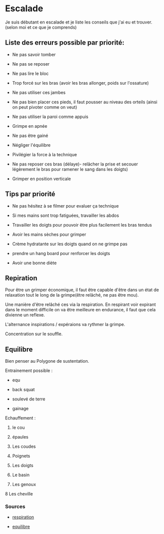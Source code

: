 # Escalade

 

Je suis débutant en escalade et je liste les conseils que j'ai eu et trouver. (selon moi et ce que je comprends)

 

## Liste des erreurs possible par priorité:

 

 

- Ne pas savoir tomber

- Ne pas se reposer

- Ne pas lire le bloc

- Trop forcé sur les bras (avoir les bras allonger, poids sur l'ossature)

- Ne pas utiliser ces jambes

- Ne pas bien placer ces pieds, il faut pousser au niveau des orteils (ainsi on peut pivoter comme on veut)

- Ne pas utiliser la paroi comme appuis

- Grimpe en apnée

- Ne pas être gainé

- Négliger l'équilibre

- Pivilégier la force à la technique

- Ne pas reposer ces bras (délaye)- relâcher la prise et secouer légèrement le bras pour ramener le sang dans les doigts)

- Grimper en position verticale

 

## Tips par priorité

 

- Ne pas hésitez à se filmer pour evaluer ça technique

- Si mes mains sont trop fatiguées, travailler les abdos

- Travailler les doigts pour pouvoir être plus facilement les bras tendus

- Avoir les mains sèches pour grimper

- Crème hydratante sur les doigts quand on ne grimpe pas

- prendre un hang board pour renforcer les doigts

- Avoir une bonne diète

 

 

## Repiration

 

Pour être un grimper économique, il faut être capable d'être dans un état de relaxation tout le long de la grimpe(être relâché, ne pas être mou).

Une manière d'être relâché ces via la respiration. En respirant voir expirant dans le moment difficile on va être meilleure en endurance, il faut que cela divienne un reflexe.

L'alternance inspirations / expéraions va rythmer la grimpe.

 

Concentration sur le souffle.

 

## Equilibre

 

Bien penser au Polygone de sustentation.

 

 

Entrainement possible :

 

- equ

- back squat

- soulevé de terre

- gainage

 

Echauffement :

1. le cou

2. épaules

3. Les coudes

4. Poignets

5. Les doigts

6. Le basin

7. Les genoux

8 Les cheville

 

 

### Sources

- [respiration](https://aporteededoigts.com/mental-escalade-entrainement/techniques-respiration/)

- [equilibre](https://www.climbstrong.com/education-center/fundamental-skills-precision-execution-and-balance/) 